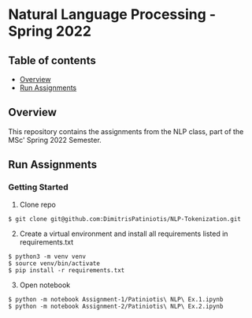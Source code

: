 # Natural Language Processing - Spring 2022

## Table of contents
* [Overview](#overview)
* [Run Assignments](#run-assignments)

## Overview
This repository contains the assignments from the NLP class, part of the MSc' Spring 2022 Semester.

## Run Assignments

### Getting Started

1. Clone repo

```
$ git clone git@github.com:DimitrisPatiniotis/NLP-Tokenization.git
```

2. Create a virtual environment and install all requirements listed in requirements.txt

```
$ python3 -m venv venv
$ source venv/bin/activate
$ pip install -r requirements.txt
```

3. Open notebook

```
$ python -m notebook Assignment-1/Patiniotis\ NLP\ Ex.1.ipynb
$ python -m notebook Assignment-2/Patiniotis\ NLP\ Ex.2.ipynb
```